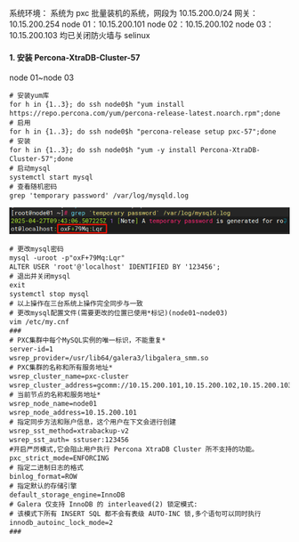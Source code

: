 系统环境：
系统为 pxc 批量装机的系统，网段为 10.15.200.0/24
网关：10.15.200.254
node 01：10.15.200.101
node 02：10.15.200.102
node 03：10.15.200.103
均已关闭防火墙与 selinux

#### 1. 安装 Percona-XtraDB-Cluster-57

node 01~node 03
```shell
# 安装yum库
for h in {1..3}; do ssh node0$h "yum install https://repo.percona.com/yum/percona-release-latest.noarch.rpm";done
# 启用
for h in {1..3}; do ssh node0$h "percona-release setup pxc-57";done
# 安装
for h in {1..3}; do ssh node0$h "yum -y install Percona-XtraDB-Cluster-57";done
# 启动mysql
systemctl start mysql
# 查看随机密码
grep 'temporary password' /var/log/mysqld.log
```
![image.png](https://raw.githubusercontent.com/zxh230/image-/main/图片/20250427174819.png)

```shell
# 更改mysql密码
mysql -uroot -p"oxF+79Mq:Lqr"
ALTER USER 'root'@'localhost' IDENTIFIED BY '123456';
# 退出并关闭mysql
exit
systemctl stop mysql
# 以上操作在三台系统上操作完全同步与一致
# 更改mysql配置文件(需要更改的位置已使用*标记)(node01~node03)
vim /etc/my.cnf
###
# PXC集群中每个MySQL实例的唯一标识，不能重复*
server-id=1
wsrep_provider=/usr/lib64/galera3/libgalera_smm.so
# PXC集群的名称和所有服务地址*
wsrep_cluster_name=pxc-cluster
wsrep_cluster_address=gcomm://10.15.200.101,10.15.200.102,10.15.200.103
# 当前节点的名称和服务地址*
wsrep_node_name=node01
wsrep_node_address=10.15.200.101
# 指定同步方法和账户信息，这个用户在下文会进行创建
wsrep_sst_method=xtrabackup-v2 
wsrep_sst_auth= sstuser:123456
#开启严厉模式,它会阻止用户执行 Percona XtraDB Cluster 所不支持的功能。
pxc_strict_mode=ENFORCING  
# 指定二进制日志的格式
binlog_format=ROW 
# 指定默认的存储引擎
default_storage_engine=InnoDB 
# Galera 仅支持 InnoDB 的 interleaved(2) 锁定模式:
# 该模式下所有 INSERT SQL 都不会有表级 AUTO-INC 锁,多个语句可以同时执行
innodb_autoinc_lock_mode=2 
###

```